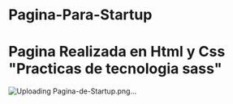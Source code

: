 # Pagina-Para-Startup
# Pagina Realizada en Html y Css "Practicas de tecnologia sass"
![Uploading Pagina-de-Startup.png…]()
